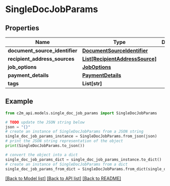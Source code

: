 # SingleDocJobParams


## Properties

Name | Type | Description | Notes
------------ | ------------- | ------------- | -------------
**document_source_identifier** | [**DocumentSourceIdentifier**](DocumentSourceIdentifier.md) |  | 
**recipient_address_sources** | [**List[RecipientAddressSource]**](RecipientAddressSource.md) |  | 
**job_options** | [**JobOptions**](JobOptions.md) |  | 
**payment_details** | [**PaymentDetails**](PaymentDetails.md) |  | [optional] 
**tags** | **List[str]** |  | [optional] 

## Example

```python
from c2m_api.models.single_doc_job_params import SingleDocJobParams

# TODO update the JSON string below
json = "{}"
# create an instance of SingleDocJobParams from a JSON string
single_doc_job_params_instance = SingleDocJobParams.from_json(json)
# print the JSON string representation of the object
print(SingleDocJobParams.to_json())

# convert the object into a dict
single_doc_job_params_dict = single_doc_job_params_instance.to_dict()
# create an instance of SingleDocJobParams from a dict
single_doc_job_params_from_dict = SingleDocJobParams.from_dict(single_doc_job_params_dict)
```
[[Back to Model list]](../README.md#documentation-for-models) [[Back to API list]](../README.md#documentation-for-api-endpoints) [[Back to README]](../README.md)


